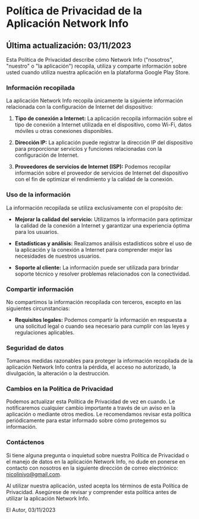 # Política de Privacidad de la Aplicación Network Info

## Última actualización: 03/11/2023

Esta Política de Privacidad describe cómo Network Info ("nosotros", "nuestro" o "la aplicación") recopila, utiliza y comparte información sobre usted cuando utiliza nuestra aplicación en la plataforma Google Play Store.

### Información recopilada

La aplicación Network Info recopila únicamente la siguiente información relacionada con la configuración de Internet del dispositivo:

1. **Tipo de conexión a Internet:** La aplicación recopila información sobre el tipo de conexión a Internet utilizada en el dispositivo, como Wi-Fi, datos móviles u otras conexiones disponibles.

2. **Dirección IP:** La aplicación puede registrar la dirección IP del dispositivo para proporcionar servicios y funciones relacionadas con la configuración de Internet.

3. **Proveedores de servicios de Internet (ISP):** Podemos recopilar información sobre el proveedor de servicios de Internet del dispositivo con el fin de optimizar el rendimiento y la calidad de la conexión.

### Uso de la información

La información recopilada se utiliza exclusivamente con el propósito de:

- **Mejorar la calidad del servicio:** Utilizamos la información para optimizar la calidad de la conexión a Internet y garantizar una experiencia óptima para los usuarios.

- **Estadísticas y análisis:** Realizamos análisis estadísticos sobre el uso de la aplicación y la conexión a Internet para comprender mejor las necesidades de nuestros usuarios.

- **Soporte al cliente:** La información puede ser utilizada para brindar soporte técnico y resolver problemas relacionados con la conectividad.

### Compartir información

No compartimos la información recopilada con terceros, excepto en las siguientes circunstancias:

- **Requisitos legales:** Podemos compartir la información en respuesta a una solicitud legal o cuando sea necesario para cumplir con las leyes y regulaciones aplicables.

### Seguridad de datos

Tomamos medidas razonables para proteger la información recopilada de la aplicación Network Info contra la pérdida, el acceso no autorizado, la divulgación, la alteración o la destrucción.

### Cambios en la Política de Privacidad

Podemos actualizar esta Política de Privacidad de vez en cuando. Le notificaremos cualquier cambio importante a través de un aviso en la aplicación o mediante otros medios. Le recomendamos revisar esta política periódicamente para estar informado sobre cómo protegemos su información.

### Contáctenos

Si tiene alguna pregunta o inquietud sobre nuestra Política de Privacidad o el manejo de datos en la aplicación Network Info, no dude en ponerse en contacto con nosotros en la siguiente dirección de correo electrónico: nicoliniyo@gmail.com.

Al utilizar nuestra aplicación, usted acepta los términos de esta Política de Privacidad. Asegúrese de revisar y comprender esta política antes de utilizar la aplicación Network Info.

El Autor, 03/11/2023
